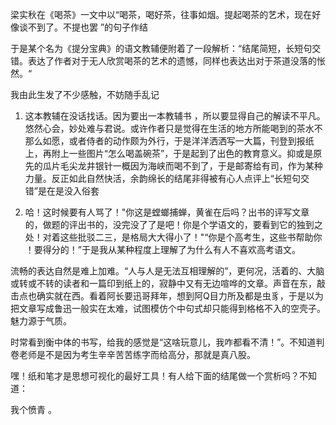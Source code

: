 梁实秋在《喝茶》一文中以“喝茶，喝好茶，往事如烟。提起喝茶的艺术，现在好像谈不到了。不提也罢 ”的句子作结

于是某个名为《提分宝典》的语文教辅便附着了一段解析：“结尾简短，长短句交错。表达了作者对于无人欣赏喝茶的艺术的遗憾，同样也表达出对于茶道没落的怅然。“

我由此生发了不少感触，不妨随手乱记

1. 这本教辅在没话找话。因为要出一本教辅书 ，所以要显得自己的解读不平凡。悠然心会，妙处难与君说。或许作者只是觉得在生活的地方所能喝到的茶水不那么如愿，或者侍者的动作颇为外行，于是洋洋洒洒写一大篇，刊登到报纸上，再附上一些图片“怎么喝盖碗茶”，于是起到了出色的教育意义。抑或是原先的瓜片毛尖龙井银针一概因为海峡而喝不到了，于是邮寄给有司，作为某种力量。反正如此自然快活，余韵绵长的结尾非得被有心人点评上“长短句交错”是在是没入俗套

2. 哈！这时候要有人骂了！"你这是螳螂捕蝉，黄雀在后吗？出书的评写文章的，做题的评出书的，没完没了了是吧！你是个学语文的，要看到它的独到之处！对着这些批驳二三，是格局大大得小了！"“你是个高考生，这些书帮助你 ！要得分的！”于是我从某种程度上理解了为什么有人不喜欢高考语文。

流畅的表达自然是难上加难。“人与人是无法互相理解的”，更何况，活着的、大脑或转或不转的读者和一篇印到纸上的，寂静中又有无边喧哗的文章。声音在东，敲击点也确实就在西。看着阿长要迅哥拜年，想到阿Q目力所及都是虫豸，于是以为把文章写成鲁迅一般实在太难，试图模仿个中句式却只能得到格格不入的空壳子。魅力源于气质。

时常看到衡中体的书写，给我的感觉是“这啥玩意儿，我咋都看不清！”。不知道判卷老师是不是因为考生辛辛苦苦练字而给高分，那就是真八股。

嘿！纸和笔才是思想可视化的最好工具！有人给下面的结尾做一个赏析吗？不知道：

我个愤青 。
